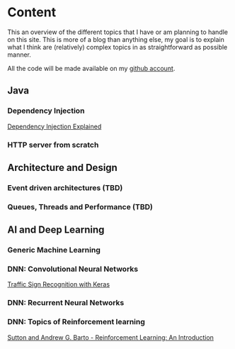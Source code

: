 # Content

This an overview of the different topics that I have or am planning to handle on this site. 
This is more of a blog than anything else, my goal is to explain what I think are (relatively) complex topics in as 
straightforward as possible manner.

All the code will be made available on my [github account](https://github.com/GaetanGiraud/).

## Java
### Dependency Injection
[Dependency Injection Explained](Java/dependency-injection)
### HTTP server from scratch



## Architecture and Design
### Event driven architectures (TBD)
### Queues, Threads and Performance (TBD)


## AI and Deep Learning
### Generic Machine Learning
[](AI/classification-metrics.md)
### DNN: Convolutional Neural Networks
[Traffic Sign Recognition with Keras](/AI/CNN/tf-recognition.ipynb)
### DNN: Recurrent Neural Networks
### DNN: Topics of Reinforcement learning
[Sutton and Andrew G. Barto - Reinforcement Learning: An Introduction](/sbartobook)
